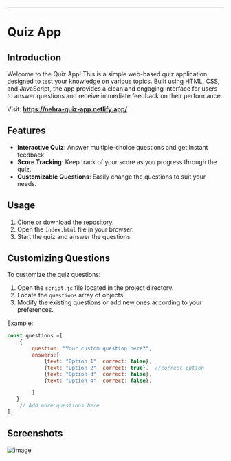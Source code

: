
---
# Quiz App

## Introduction

Welcome to the Quiz App! This is a simple web-based quiz application designed to test your knowledge on various topics. Built using HTML, CSS, and JavaScript, the app provides a clean and engaging interface for users to answer questions and receive immediate feedback on their performance.

Visit: **https://nehra-quiz-app.netlify.app/**

## Features

- **Interactive Quiz**: Answer multiple-choice questions and get instant feedback.
- **Score Tracking**: Keep track of your score as you progress through the quiz.
- **Customizable Questions**: Easily change the questions to suit your needs.

## Usage

1. Clone or download the repository.
2. Open the `index.html` file in your browser.
3. Start the quiz and answer the questions.

## Customizing Questions

To customize the quiz questions:
1. Open the `script.js` file located in the project directory.
2. Locate the `questions` array of objects.
3. Modify the existing questions or add new ones according to your preferences.

Example:

```javascript
const questions =[
    {
        question: "Your custom question here?",
        answers:[
            {text: "Option 1", correct: false},
            {text: "Option 2", correct: true},  //correct option
            {text: "Option 3", correct: false},
            {text: "Option 4", correct: false},

        ]
   },
    // Add more questions here
];
```

## Screenshots
![image](https://github.com/user-attachments/assets/50e35178-ed3e-48f1-a71b-cad7c6478f85)

